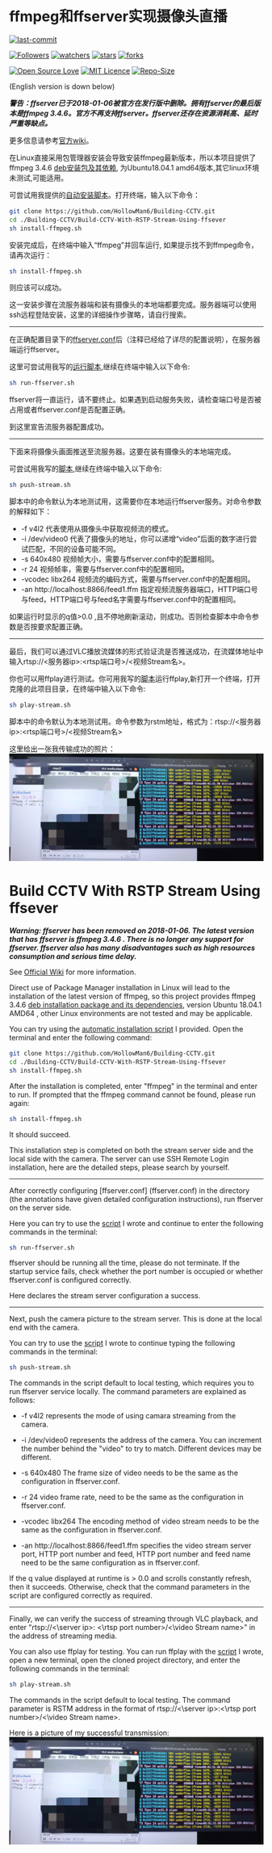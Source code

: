 # ffmpeg和ffserver实现摄像头直播

[![last-commit](https://img.shields.io/github/last-commit/HollowMan6/Building-CCTV)](../../../graphs/commit-activity)

[![Followers](https://img.shields.io/github/followers/HollowMan6?style=social)](https://github.com/HollowMan6?tab=followers)
[![watchers](https://img.shields.io/github/watchers/HollowMan6/Building-CCTV?style=social)](../../../watchers)
[![stars](https://img.shields.io/github/stars/HollowMan6/Building-CCTV?style=social)](../../../stargazers)
[![forks](https://img.shields.io/github/forks/HollowMan6/Building-CCTV?style=social)](../../../stargazers)

[![Open Source Love](https://badges.frapsoft.com/os/v1/open-source.svg?v=103)](https://hollowman6.github.io/fund.html)
[![MIT Licence](https://badges.frapsoft.com/os/mit/mit.svg?v=103)](https://opensource.org/licenses/mit-license.php)
[![Repo-Size](https://img.shields.io/github/repo-size/HollowMan6/Building-CCTV.svg)](../../../archive/master.zip)

(English version is down below)

***警告：ffserver已于2018-01-06被官方在发行版中删除。拥有ffserver的最后版本是ffmpeg 3.4.6。官方不再支持ffserver。ffserver还存在资源消耗高、延时严重等缺点。***

更多信息请参考[官方wiki](http://trac.ffmpeg.org/wiki)。

在Linux直接采用包管理器安装会导致安装ffmpeg最新版本，所以本项目提供了ffmpeg 3.4.6 [deb安装包及其依赖](./ffmpeg3.4.6), 为Ubuntu18.04.1 amd64版本,其它linux环境未测试,可能适用。

可尝试用我提供的[自动安装脚本](./install-ffmpeg.sh)。打开终端，输入以下命令：

```sh
git clone https://github.com/HollowMan6/Building-CCTV.git
cd ./Building-CCTV/Build-CCTV-With-RSTP-Stream-Using-ffsever
sh install-ffmpeg.sh
```

安装完成后，在终端中输入“ffmpeg”并回车运行, 如果提示找不到ffmpeg命令，请再次运行：

```sh
sh install-ffmpeg.sh
```

则应该可以成功。

这一安装步骤在流服务器端和装有摄像头的本地端都要完成。服务器端可以使用ssh远程登陆安装，这里的详细操作步骤略，请自行搜索。

---

在正确配置目录下的[ffserver.conf](ffserver.conf)后（注释已经给了详尽的配置说明），在服务器端运行ffserver。

这里可尝试用我写的[运行脚本](./run-ffserver.sh),继续在终端中输入以下命令:

```sh
sh run-ffserver.sh
```

ffserver将一直运行，请不要终止。如果遇到启动服务失败，请检查端口号是否被占用或者ffserver.conf是否配置正确。

到这里宣告流服务器配置成功。

---

下面来将摄像头画面推送至流服务器。这要在装有摄像头的本地端完成。

可尝试用我写的[脚本](./push-stream.sh),继续在终端中输入以下命令:

```sh
sh push-stream.sh
```

脚本中的命令默认为本地测试用，这需要你在本地运行ffserver服务。对命令参数的解释如下：

* -f v4l2 代表使用从摄像头中获取视频流的模式。
* -i /dev/video0 代表了摄像头的地址，你可以递增“video”后面的数字进行尝试匹配，不同的设备可能不同。
* -s 640x480 视频帧大小，需要与ffserver.conf中的配置相同。
* -r 24 视频帧率，需要与ffserver.conf中的配置相同。
* -vcodec libx264 视频流的编码方式，需要与ffserver.conf中的配置相同。
* -an http://localhost:8866/feed1.ffm 指定视频流服务器端口，HTTP端口号与feed，HTTP端口号与feed名字需要与ffserver.conf中的配置相同。

如果运行时显示的q值>0.0 ,且不停地刷新滚动，则成功。否则检查脚本中命令参数是否按要求配置正确。

----

最后，我们可以通过VLC播放流媒体的形式验证流是否推送成功，在流媒体地址中输入rtsp://<服务器ip>:<rtsp端口号>/<视频Stream名>。

你也可以用ffplay进行测试。你可用我写的[脚本](./play-stream.sh)运行ffplay,新打开一个终端，打开克隆的此项目目录，在终端中输入以下命令:

```sh
sh play-stream.sh
```

脚本中的命令默认为本地测试用。命令参数为rstm地址，格式为：rtsp://<服务器ip>:<rtsp端口号>/<视频Stream名>

这里给出一张我传输成功的照片：
![](success.jpg)

# Build CCTV With RSTP Stream Using ffsever

***Warning: ffserver has been removed on 2018-01-06. The latest version that has ffserver is ffmpeg 3.4.6 . There is no longer any support for ffserver. ffserver also has many disadvantages such as high resources consumption and serious time delay.***

See [Official Wiki](http://trac.ffmpeg.org/wiki) for more information.

Direct use of Package Manager installation in Linux will lead to the installation of the latest version of ffmpeg, so this project provides ffmpeg 3.4.6 [deb installation package and its dependencies](./ffmpeg3.4.6), version Ubuntu 18.04.1 AMD64 , other Linux environments are not tested and may be applicable.

You can try using the [automatic installation script](./install-ffmpeg.sh) I provided. Open the terminal and enter the following command:

```sh
git clone https://github.com/HollowMan6/Building-CCTV.git
cd ./Building-CCTV/Build-CCTV-With-RSTP-Stream-Using-ffsever
sh install-ffmpeg.sh
```

After the installation is completed, enter "ffmpeg" in the terminal and enter to run. If prompted that the ffmpeg command cannot be found, please run again:

```sh
sh install-ffmpeg.sh
```

It should succeed.

This installation step is completed on both the stream server side and the local side with the camera. The server can use SSH Remote Login installation, here are the detailed steps, please search by yourself.

---

After correctly configuring [ffserver.conf] (ffserver.conf) in the directory (the annotations have given detailed configuration instructions), run ffserver on the server side.

Here you can try to use the [script](./run-ffserver.sh) I wrote and continue to enter the following commands in the terminal:

```sh
sh run-ffserver.sh
```

ffserver should be running all the time, please do not terminate. If the startup service fails, check whether the port number is occupied or whether ffserver.conf is configured correctly.

Here declares the stream server configuration a success.

----

Next, push the camera picture to the stream server. This is done at the local end with the camera.

You can try to use the [script](./push-stream.sh) I wrote to continue typing the following commands in the terminal:

```sh
sh push-stream.sh
```

The commands in the script default to local testing, which requires you to run ffserver service locally. The command parameters are explained as follows:

* -f v4l2 represents the mode of using camara streaming from the camera.

* -i /dev/video0 represents the address of the camera. You can increment the number behind the "video" to try to match. Different devices may be different.

* -s 640x480 The frame size of video needs to be the same as the configuration in ffserver.conf.

* -r 24 video frame rate, need to be the same as the configuration in ffserver.conf.

* -vcodec libx264 The encoding method of video stream needs to be the same as the configuration in ffserver.conf.

* -an http://localhost:8866/feed1.ffm specifies the video stream server port, HTTP port number and feed, HTTP port number and feed name need to be the same configuration as in ffserver.conf.

If the q value displayed at runtime is > 0.0 and scrolls constantly refresh, then it succeeds. Otherwise, check that the command parameters in the script are configured correctly as required.

---

Finally, we can verify the success of streaming through VLC playback, and enter "rtsp://<\server ip>: <\rtsp port number>/<\video Stream name>" in the address of streaming media.

You can also use ffplay for testing. You can run ffplay with the [script](./play-stream.sh) I wrote, open a new terminal, open the cloned project directory, and enter the following commands in the terminal:

```sh
sh play-stream.sh
```

The commands in the script default to local testing. The command parameter is RSTM address in the format of rtsp://<\server ip>:<\rtsp port number>/<\video Stream name>.

Here is a picture of my successful transmission:
![](success.jpg)
